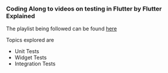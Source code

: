 ### Coding Along to videos on testing in Flutter by Flutter Explained

The playlist being followed can be found [here](https://www.youtube.com/playlist?list=PLq83k-ITj6lT9s4wHU6sBojHiNd4rZIb4)

Topics explored are
* Unit Tests
* Widget Tests
* Integration Tests
